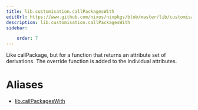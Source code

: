 ```yaml
---
title: lib.customisation.callPackagesWith
editUrl: https://www.github.com/nixos/nixpkgs/blob/master/lib/customisation.nix#L184C22
description: lib.customisation.callPackagesWith
sidebar:

    order: 7
---
```


Like callPackage, but for a function that returns an attribute
set of derivations. The override function is added to the
individual attributes.


# Aliases

- [lib.callPackagesWith](/reference/libcallPackagesWith)


